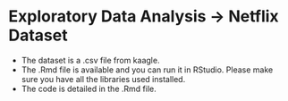 # Exploratory Data Analysis -> Netflix Dataset
- The dataset is a .csv file from kaagle.
- The .Rmd file is available and you can run it in RStudio. Please make sure you have all the libraries used installed.
- The code is detailed in the .Rmd file.
